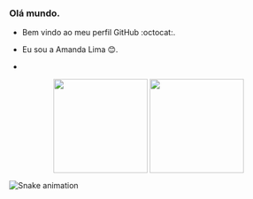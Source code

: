  
   ### Olá mundo. 

- Bem vindo ao meu perfil GitHub  :octocat:.

- Eu sou a Amanda Lima 😊.

-  

<div>

<div align ="center" >

<img height ="170em" align ="center" src = "https://github-readme-stats.vercel.app/api?username=LimaAmanda&show_icons=true&theme=synthwave"/> 


<img height ="170em" align ="center" src ="https://github-readme-stats.vercel.app/api/top-langs/?username=limaAmanda&&layout=compact&hide=shell&theme=dark"/>
</div>


</div>

![Snake animation](https://github.com/LimaAmanda/LimaAmanda/blob/output/github-contribution-grid-snake.svg)


